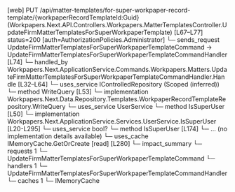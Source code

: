 [web] PUT /api/matter-templates/for-super-workpaper-record-template/{workpaperRecordTemplateId:Guid}  (Workpapers.Next.API.Controllers.Workpapers.MatterTemplatesController.UpdateFirmMatterTemplatesForSuperWorkpaperTemplate)  [L67–L77] status=200 [auth=AuthorizationPolicies.Administrator]
  └─ sends_request UpdateFirmMatterTemplatesForSuperWorkpaperTemplateCommand -> UpdateFirmMatterTemplatesForSuperWorkpaperTemplateCommandHandler [L74]
    └─ handled_by Workpapers.Next.ApplicationService.Commands.Workpapers.Matters.UpdateFirmMatterTemplatesForSuperWorkpaperTemplateCommandHandler.Handle [L32–L64]
      └─ uses_service IControlledRepository<WorkpaperRecordTemplate> (Scoped (inferred))
        └─ method WriteQuery [L53]
          └─ implementation Workpapers.Next.Data.Repository.Templates.WorkpaperRecordTemplateRepository.WriteQuery
      └─ uses_service UserService
        └─ method IsSuperUser [L50]
          └─ implementation Workpapers.Next.ApplicationService.Services.UserService.IsSuperUser [L20-L295]
            └─ uses_service bool?
              └─ method IsSuperUser [L174]
                └─ ... (no implementation details available)
            └─ uses_cache IMemoryCache.GetOrCreate [read] [L280]
  └─ impact_summary
    └─ requests 1
      └─ UpdateFirmMatterTemplatesForSuperWorkpaperTemplateCommand
    └─ handlers 1
      └─ UpdateFirmMatterTemplatesForSuperWorkpaperTemplateCommandHandler
    └─ caches 1
      └─ IMemoryCache

